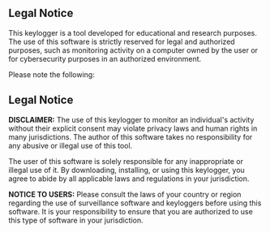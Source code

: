 ## Legal Notice

This keylogger is a tool developed for educational and research purposes. The use of this software is strictly reserved for legal and authorized purposes, such as monitoring activity on a computer owned by the user or for cybersecurity purposes in an authorized environment.

Please note the following:

## Legal Notice

**DISCLAIMER:** The use of this keylogger to monitor an individual's activity without their explicit consent may violate privacy laws and human rights in many jurisdictions. The author of this software takes no responsibility for any abusive or illegal use of this tool.

The user of this software is solely responsible for any inappropriate or illegal use of it. By downloading, installing, or using this keylogger, you agree to abide by all applicable laws and regulations in your jurisdiction.

**NOTICE TO USERS:** Please consult the laws of your country or region regarding the use of surveillance software and keyloggers before using this software. It is your responsibility to ensure that you are authorized to use this type of software in your jurisdiction.
